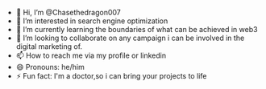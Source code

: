 - 👋 Hi, I’m @Chasethedragon007
- 👀 I’m interested in search engine optimization 
- 🌱 I’m currently learning the boundaries of what can be achieved in web3
- 💞️ I’m looking to collaborate on any campaign i can be involved in the digital marketing of.
- 📫 How to reach me via my profile or linkedin
- 😄 Pronouns: he/him
- ⚡ Fun fact: I'm a doctor,so i can bring your projects to life

<!---
Chasethedragon007/Chasethedragon007 is a ✨ special ✨ repository because its `README.md` (this file) appears on your GitHub profile.
You can click the Preview link to take a look at your changes.
--->

